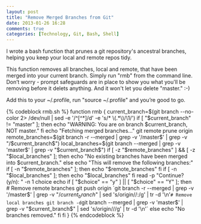 ```yaml
---
layout: post
title: "Remove Merged Branches from Git"
date: 2013-01-26 16:28
comments: true
categories: [Technology, Git, Bash, Shell]
---
```


I wrote a bash function that prunes a git repository's ancestral branches, helping you keep your local and remote repos tidy.

This function removes all branches, local and remote, that have been merged into your current branch. Simply run "rmb" from the command line. Don’t worry - prompt safeguards are in place to show you what you'll be removing before it delets anything. And it won't let you delete "master." :-)

Add this to your ~/.profile, run "source ~/.profile" and you’re good to go.

{% codeblock rmb.sh %}
function rmb {
  current_branch=$(git branch --no-color 2> /dev/null | sed -e '/^[^*]/d' -e 's/* \(.*\)/\1/')
  if [ "$current_branch" != "master" ]; then
    echo "WARNING: You are on branch $current_branch, NOT master."
  fi
    echo "Fetching merged branches..."
  git remote prune origin
  remote_branches=$(git branch -r --merged | grep -v '/master$' | grep -v "/$current_branch$")
  local_branches=$(git branch --merged | grep -v 'master$' | grep -v "$current_branch$")
  if [ -z "$remote_branches" ] && [ -z "$local_branches" ]; then
    echo "No existing branches have been merged into $current_branch."
  else
    echo "This will remove the following branches:"
    if [ -n "$remote_branches" ]; then
      echo "$remote_branches"
    fi
    if [ -n "$local_branches" ]; then
      echo "$local_branches"
    fi
    read -p "Continue? (y/n): " -n 1 choice
    echo
    if [ "$choice" == "y" ] || [ "$choice" == "Y" ]; then
      # Remove remote branches
      git push origin `git branch -r --merged | grep -v '/master$' | grep -v "/$current_branch$" | sed 's/origin\//:/g' | tr -d '\n'`
      # Remove local branches
      git branch -d `git branch --merged | grep -v 'master$' | grep -v "$current_branch$" | sed 's/origin\///g' | tr -d '\n'`
    else
      echo "No branches removed."
    fi
  fi
}
{% endcodeblock %}

